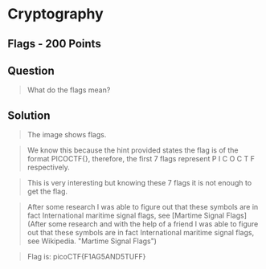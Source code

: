 # Cryptography
## Flags - 200 Points
## Question
>What do the flags mean?

## Solution

> The image shows flags.


> We know this because the hint provided states the flag is of the format PICOCTF{}, therefore, the first 7 flags represent P I C O C T F respectively.

> This is very interesting but knowing these 7 flags it is not enough to get the flag.

> After some research  I was able to figure out that these symbols are in fact International maritime signal flags, see [Martime Signal Flags](After some research and with the help of a friend I was able to figure out that these symbols are in fact International maritime signal flags, see Wikipedia. "Martime Signal Flags")

> Flag is:  picoCTF{F1AG5AND5TUFF}